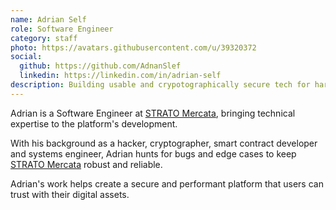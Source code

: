 ```yaml
---
name: Adrian Self
role: Software Engineer
category: staff
photo: https://avatars.githubusercontent.com/u/39320372
social:
  github: https://github.com/AdnanSlef
  linkedin: https://linkedin.com/in/adrian-self
description: Building usable and crypotographically secure tech for hard money.
---
```


Adrian is a Software Engineer at [STRATO Mercata](https://stratomercata.com), bringing technical expertise to the platform's development.

With his background as a hacker, cryptographer, smart contract developer and systems engineer, Adrian hunts for bugs and edge cases to keep [STRATO Mercata](https://stratomercata.com) robust and reliable.

Adrian's work helps create a secure and performant platform that users can trust with their digital assets.
